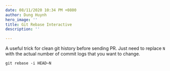 ```yaml
---
date: 08/11/2020 10:34 PM +0800
author: Dung Huynh
hero_image: ''
title: Git Rebase Interactive
description: ''

---
```

A useful trick for clean git history before sending PR. Just need to replace `N` with the actual number of commit logs that you want to change.

    git rebase -i HEAD~N